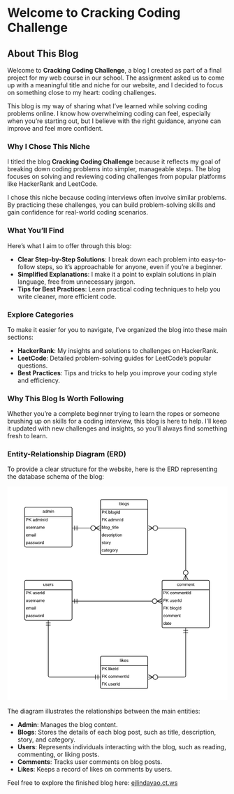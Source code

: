 # Welcome to Cracking Coding Challenge

## About This Blog

Welcome to **Cracking Coding Challenge**, a blog I created as part of a final project for my web course in our school. The assignment asked us to come up with a meaningful title and niche for our website, and I decided to focus on something close to my heart: coding challenges.

This blog is my way of sharing what I’ve learned while solving coding problems online. I know how overwhelming coding can feel, especially when you’re starting out, but I believe with the right guidance, anyone can improve and feel more confident.

### Why I Chose This Niche

I titled the blog **Cracking Coding Challenge** because it reflects my goal of breaking down coding problems into simpler, manageable steps. The blog focuses on solving and reviewing coding challenges from popular platforms like HackerRank and LeetCode.

I chose this niche because coding interviews often involve similar problems. By practicing these challenges, you can build problem-solving skills and gain confidence for real-world coding scenarios.

### What You’ll Find

Here’s what I aim to offer through this blog:

- **Clear Step-by-Step Solutions**: I break down each problem into easy-to-follow steps, so it’s approachable for anyone, even if you’re a beginner.
- **Simplified Explanations**: I make it a point to explain solutions in plain language, free from unnecessary jargon.
- **Tips for Best Practices**: Learn practical coding techniques to help you write cleaner, more efficient code.

### Explore Categories

To make it easier for you to navigate, I’ve organized the blog into these main sections:

- **HackerRank**: My insights and solutions to challenges on HackerRank.
- **LeetCode**: Detailed problem-solving guides for LeetCode’s popular questions.
- **Best Practices**: Tips and tricks to help you improve your coding style and efficiency.

### Why This Blog Is Worth Following

Whether you’re a complete beginner trying to learn the ropes or someone brushing up on skills for a coding interview, this blog is here to help. I’ll keep it updated with new challenges and insights, so you’ll always find something fresh to learn.

### Entity-Relationship Diagram (ERD)

To provide a clear structure for the website, here is the ERD representing the database schema of the blog:

![Alt Text](erd.png)

The diagram illustrates the relationships between the main entities:

- **Admin**: Manages the blog content.
- **Blogs**: Stores the details of each blog post, such as title, description, story, and category.
- **Users**: Represents individuals interacting with the blog, such as reading, commenting, or liking posts.
- **Comments**: Tracks user comments on blog posts.
- **Likes**: Keeps a record of likes on comments by users.

Feel free to explore the finished blog here: [ejlindayao.ct.ws](https://ejlindayao.ct.ws)
